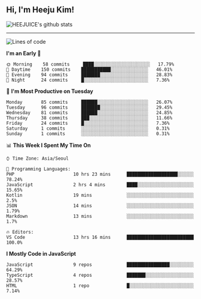 ## Hi, I'm Heeju Kim!

![HEEJUICE's github stats](https://github-readme-stats.vercel.app/api?username=HEEJUICE&show_icons=true)

---
<!--START_SECTION:waka-->
![Lines of code](https://img.shields.io/badge/From%20Hello%20World%20I%27ve%20Written-17.1%20million%20lines%20of%20code-blue)

**I'm an Early 🐤** 

```text
🌞 Morning    58 commits     ████░░░░░░░░░░░░░░░░░░░░░   17.79% 
🌆 Daytime    150 commits    ███████████░░░░░░░░░░░░░░   46.01% 
🌃 Evening    94 commits     ███████░░░░░░░░░░░░░░░░░░   28.83% 
🌙 Night      24 commits     █░░░░░░░░░░░░░░░░░░░░░░░░   7.36%

```
📅 **I'm Most Productive on Tuesday** 

```text
Monday       85 commits     ██████░░░░░░░░░░░░░░░░░░░   26.07% 
Tuesday      96 commits     ███████░░░░░░░░░░░░░░░░░░   29.45% 
Wednesday    81 commits     ██████░░░░░░░░░░░░░░░░░░░   24.85% 
Thursday     38 commits     ███░░░░░░░░░░░░░░░░░░░░░░   11.66% 
Friday       24 commits     █░░░░░░░░░░░░░░░░░░░░░░░░   7.36% 
Saturday     1 commits      ░░░░░░░░░░░░░░░░░░░░░░░░░   0.31% 
Sunday       1 commits      ░░░░░░░░░░░░░░░░░░░░░░░░░   0.31%

```


📊 **This Week I Spent My Time On** 

```text
⌚︎ Time Zone: Asia/Seoul

💬 Programming Languages: 
PHP                      10 hrs 23 mins      ███████████████████░░░░░░   78.24% 
JavaScript               2 hrs 4 mins        ████░░░░░░░░░░░░░░░░░░░░░   15.65% 
Kotlin                   19 mins             ░░░░░░░░░░░░░░░░░░░░░░░░░   2.5% 
JSON                     14 mins             ░░░░░░░░░░░░░░░░░░░░░░░░░   1.79% 
Markdown                 13 mins             ░░░░░░░░░░░░░░░░░░░░░░░░░   1.7%

🔥 Editors: 
VS Code                  13 hrs 16 mins      █████████████████████████   100.0%

```

**I Mostly Code in JavaScript** 

```text
JavaScript               9 repos             ████████████████░░░░░░░░░   64.29% 
TypeScript               4 repos             ███████░░░░░░░░░░░░░░░░░░   28.57% 
HTML                     1 repo              █░░░░░░░░░░░░░░░░░░░░░░░░   7.14%

```



<!--END_SECTION:waka-->
